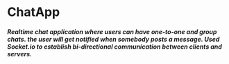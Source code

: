 # ChatApp
##### Realtime chat application where users can have one-to-one and group chats. the user will get notified when somebody posts a message. Used Socket.io to establish bi-directional communication between clients and servers.

